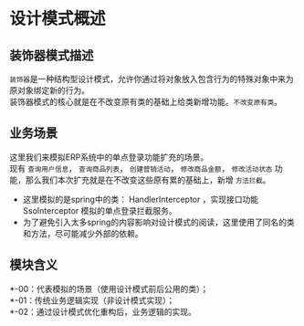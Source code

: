 # 设计模式概述

## 装饰器模式描述
`装饰器`是一种结构型设计模式，允许你通过将对象放入包含行为的特殊对象中来为原对象绑定新的行为。  
装饰器模式的核心就是在不改变原有类的基础上给类新增功能。`不改变原有类`。


## 业务场景
这里我们来模拟ERP系统中的单点登录功能扩充的场景。  
现有 `查询用户信息`， `查询商品列表`， `创建营销活动`， `修改商品金额`， `修改活动状态` 功能，那么我们本次扩充就是在不改变这些原有累的基础上，新增 `方法拦截`。

- 这里模拟的是spring中的类： HandlerInterceptor ，实现接口功能 SsoInterceptor 模拟的单点登录拦截服务。
- 为了避免引入太多spring的内容影响对设计模式的阅读，这里使用了同名的类和方法，尽可能减少外部的依赖。

## 模块含义
*-00：代表模拟的场景（使用设计模式前后公用的类）；  
*-01：传统业务逻辑实现（非设计模式实现）；  
*-02：通过设计模式优化重构后，业务逻辑的实现。
